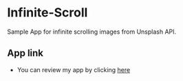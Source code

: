 # Infinite-Scroll
Sample App for infinite scrolling images from Unsplash API.
## App link
- You can review my app by clicking [here](https://ahmed-elking.github.io/Infinite-Scroll/)
